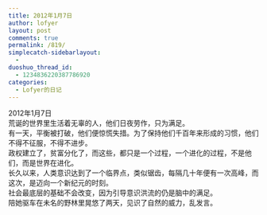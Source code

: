 ```yaml
---
title: 2012年1月7日
author: lofyer
layout: post
comments: true
permalink: /819/
simplecatch-sidebarlayout:
  - 
duoshuo_thread_id:
  - 1234836220387786920
categories:
  - Lofyer的日记
---
```

2012年1月7日  
荒诞的世界里生活着无辜的人，他们日夜劳作，只为满足。  
有一天，平衡被打破，他们便惊慌失措。为了保持他们千百年来形成的习惯，他们不得不征服，不得不进步。  
政权建立了，贫富分化了，而这些，都只是一个过程，一个进化的过程，不是他们，而是世界在进化。  
长久以来，人类意识达到了一个临界点，类似锯齿，每隔几十年便有一次高峰，而这次，是迈向一个新纪元的时刻。  
社会最底层的基础不会改变，因为引导意识洪流的仍是脑中的满足。  
陪她驱车在未名的野林里晃悠了两天，见识了自然的威力，乱发言。